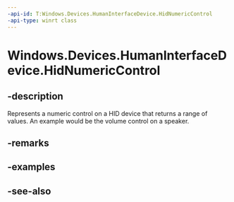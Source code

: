 ```yaml
---
-api-id: T:Windows.Devices.HumanInterfaceDevice.HidNumericControl
-api-type: winrt class
---
```


<!-- Class syntax.
public class HidNumericControl : Windows.Devices.HumanInterfaceDevice.IHidNumericControl
-->

# Windows.Devices.HumanInterfaceDevice.HidNumericControl

## -description
Represents a numeric control on a HID device that returns a range of values. An example would be the volume control on a speaker.

## -remarks

## -examples

## -see-also
